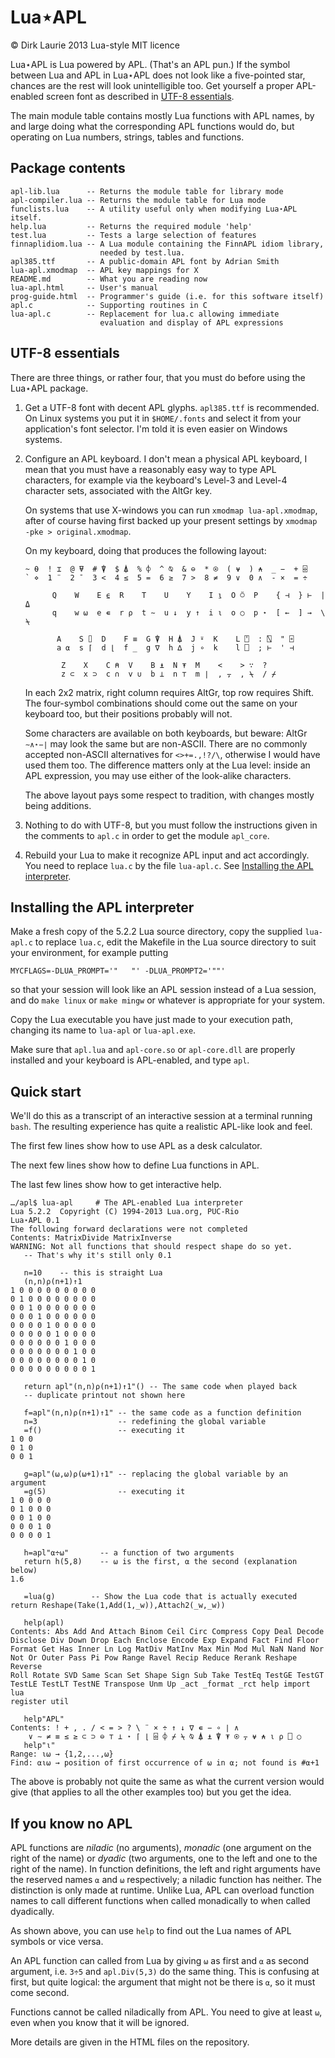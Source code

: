 Lua⋆APL
=======

© Dirk Laurie 2013 Lua-style MIT licence

Lua⋆APL is Lua powered by APL. (That's an APL pun.) If the symbol between Lua and APL in Lua⋆APL does not look like a five-pointed star, chances are the rest will look unintelligible too. Get yourself a proper APL-enabled screen font as described in [UTF-8 essentials](#utf-8-essentials).

The main module table contains mostly Lua functions with APL names, by and large doing what the corresponding APL functions would do, but operating on Lua numbers, strings, tables and functions.

Package contents
----------------

    apl-lib.lua      -- Returns the module table for library mode
    apl-compiler.lua -- Returns the module table for Lua mode
    funclists.lua    -- A utility useful only when modifying Lua⋆APL itself.
    help.lua         -- Returns the required module 'help'
    test.lua         -- Tests a large selection of features
    finnaplidiom.lua -- A Lua module containing the FinnAPL idiom library,
                        needed by test.lua.
    apl385.ttf       -- A public-domain APL font by Adrian Smith
    lua-apl.xmodmap  -- APL key mappings for X
    README.md        -- What you are reading now
    lua-apl.html     -- User's manual
    prog-guide.html  -- Programmer's guide (i.e. for this software itself)
    apl.c            -- Supporting routines in C 
    lua-apl.c        -- Replacement for lua.c allowing immediate 
                        evaluation and display of APL expressions

UTF-8 essentials
----------------

There are three things, or rather four, that you must do before using the Lua⋆APL package.

1.  Get a UTF-8 font with decent APL glyphs. `apl385.ttf` is recommended. On Linux systems you put it in `$HOME/.fonts` and select it from your application's font selector. I'm told it is even easier on Windows systems.

2.  Configure an APL keyboard. I don't mean a physical APL keyboard, I mean that you must have a reasonably easy way to type APL characters, for example via the keyboard's Level-3 and Level-4 character sets, associated with the AltGr key.

    On systems that use X-windows you can run `xmodmap lua-apl.xmodmap`, after of course having first backed up your present settings by `xmodmap -pke > original.xmodmap`.

    On my keyboard, doing that produces the following layout:

        ~ ⍬  ! ⌶  @ ⍫  # ⍒  $ ⍋  % ⌽  ^ ⍉  & ⊖  * ⍟  ( ⍱  ) ⍲  _ −  + ⌹
        ` ⋄  1 ¨  2 ¯  3 <  4 ≤  5 =  6 ≥  7 >  8 ≠  9 ∨  0 ∧  - ×  = ÷

              Q    W    E ⍷  R    T    U    Y    I ⍸  O ⍥  P    { ⊣  } ⊢  | ⍙
              q    w ⍵  e ∊  r ⍴  t ∼  u ↓  y ↑  i ⍳  o ○  p ⋆  [ ←  ] →  \ ⍀

               A    S ⌷  D    F ≡  G ⍒  H ⍋  J ⍤  K    L ⍞  : ⍂  " ⌻
               a ⍺  s ⌈  d ⌊  f _  g ∇  h ∆  j ∘  k    l ⎕  ; ⊢  ' ⊣ 

                Z    X    C ⍝  V    B ⍎  N ⍕  M    <    > ∵  ?
                z ⊂  x ⊃  c ∩  v ∪  b ⊥  n ⊤  m ∣  , ⍪  , ⍀  / ⌿       

    In each 2x2 matrix, right column requires AltGr, top row requires Shift. The four-symbol combinations should come out the same on your keyboard too, but their positions probably will not.

    Some characters are available on both keyboards, but beware: AltGr `∼∧⋆−∣` may look the same but are non-ASCII. There are no commonly accepted non-ASCII alternatives for `<>+=.,!?/\`, otherwise I would have used them too. The difference matters only at the Lua level: inside an APL expression, you may use either of the look-alike characters.

    The above layout pays some respect to tradition, with changes mostly being additions.

3.  Nothing to do with UTF-8, but you must follow the instructions
     given in the comments to `apl.c` in order to get the module `apl_core`.

4.  Rebuild your Lua to make it recognize APL input and act accordingly. You need to replace `lua.c` by the file `lua-apl.c`. See [Installing the APL interpreter](#installing-the-apl-interpreter).

Installing the APL interpreter
------------------------------

Make a fresh copy of the 5.2.2 Lua source directory, copy the supplied `lua-apl.c` to replace `lua.c`, edit the Makefile in the Lua source directory to suit your environment, for example putting

    MYCFLAGS=-DLUA_PROMPT='"   "' -DLUA_PROMPT2='""'

so that your session will look like an APL session instead of a Lua session, and do `make linux` or `make mingw` or whatever is appropriate for your system.

Copy the Lua executable you have just made to your execution path, changing its name to `lua-apl` or `lua-apl.exe`.

Make sure that `apl.lua` and `apl-core.so` or `apl-core.dll` are properly installed and your keyboard is APL-enabled, and type `apl`.

Quick start
-----------

We'll do this as a transcript of an interactive session at a terminal running `bash`. The resulting experience has quite a realistic APL-like look and feel.

The first few lines show how to use APL as a desk calculator.

The next few lines show how to define Lua functions in APL.

The last few lines show how to get interactive help.

    …/apl$ lua-apl     # The APL-enabled Lua interpreter
    Lua 5.2.2  Copyright (C) 1994-2013 Lua.org, PUC-Rio
    Lua⋆APL 0.1
    The following forward declarations were not completed
    Contents: MatrixDivide MatrixInverse
    WARNING: Not all functions that should respect shape do so yet.
       -- That's why it's still only 0.1

       n=10    -- this is straight Lua
       (n,n)⍴(n+1)↑1
    1 0 0 0 0 0 0 0 0 0
    0 1 0 0 0 0 0 0 0 0
    0 0 1 0 0 0 0 0 0 0
    0 0 0 1 0 0 0 0 0 0
    0 0 0 0 1 0 0 0 0 0
    0 0 0 0 0 1 0 0 0 0
    0 0 0 0 0 0 1 0 0 0
    0 0 0 0 0 0 0 1 0 0
    0 0 0 0 0 0 0 0 1 0
    0 0 0 0 0 0 0 0 0 1

       return apl"(n,n)⍴(n+1)↑1"() -- The same code when played back
       -- duplicate printout not shown here
      
       f=apl"(n,n)⍴(n+1)↑1" -- the same code as a function definition
       n=3                  -- redefining the global variable
       =f()                 -- executing it
    1 0 0  
    0 1 0
    0 0 1
       
       g=apl"(⍵,⍵)⍴(⍵+1)↑1" -- replacing the global variable by an argument
       =g(5)                -- executing it
    1 0 0 0 0
    0 1 0 0 0
    0 0 1 0 0
    0 0 0 1 0
    0 0 0 0 1

       h=apl"⍺÷⍵"       -- a function of two arguments
       return h(5,8)    -- ⍵ is the first, ⍺ the second (explanation below)
    1.6

       =lua(g)        -- Show the Lua code that is actually executed
    return Reshape(Take(1,Add(1,_w)),Attach2(_w,_w))

       help(apl)
    Contents: Abs Add And Attach Binom Ceil Circ Compress Copy Deal Decode
    Disclose Div Down Drop Each Enclose Encode Exp Expand Fact Find Floor
    Format Get Has Inner Ln Log MatDiv MatInv Max Min Mod Mul NaN Nand Nor
    Not Or Outer Pass Pi Pow Range Ravel Recip Reduce Rerank Reshape Reverse
    Roll Rotate SVD Same Scan Set Shape Sign Sub Take TestEq TestGE TestGT
    TestLE TestLT TestNE Transpose Unm Up _act _format _rct help import lua
    register util

       help"APL"
    Contents: ! + , . / < = > ? \ ¨ × ÷ ↑ ↓ ∇ ∊ − ∘ ∣ ∧
        ∨ ∼ ≠ ≡ ≤ ≥ ⊂ ⊃ ⊖ ⊤ ⊥ ⋆ ⌈ ⌊ ⌹ ⌽ ⌿ ⍀ ⍉ ⍋ ⍎ ⍒ ⍕ ⍟ ⍪ ⍱ ⍲ ⍳ ⍴ ⎕ ○
       help"⍳"
    Range: ⍳⍵ → {1,2,...,⍵}
    Find: ⍺⍳⍵ → position of first occurrence of ⍵ in ⍺; not found is #⍺+1

The above is probably not quite the same as what the current version would give (that applies to all the other examples too) but you get the idea.

If you know no APL
------------------

APL functions are *niladic* (no arguments), *monadic* (one argument on the right of the name) or *dyadic* (two arguments, one to the left and one to the right of the name). In function definitions, the left and right arguments have the reserved names `⍺` and `⍵` respectively; a niladic function has neither. The distinction is only made at runtime. Unlike Lua, APL can overload function names to call different functions when called monadically to when called dyadically.

As shown above, you can use `help` to find out the Lua names of APL symbols or vice versa.

An APL function can called from Lua by giving `⍵` as first and `⍺` as second argument, i.e. `3÷5` and `apl.Div(5,3)` do the same thing. This is confusing at first, but quite logical: the argument that might not be there is `⍺`, so it must come second.

Functions cannot be called niladically from APL. You need to give at least `⍵`, even when you know that it will be ignored.

More details are given in the HTML files on the repository.
